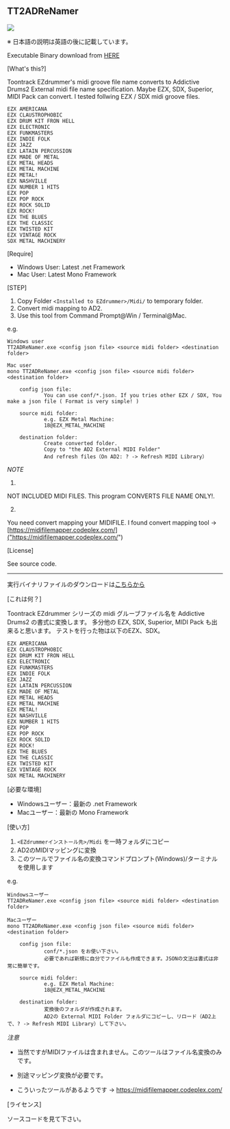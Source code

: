 ## TT2ADReNamer ##

![](http://i.imgur.com/ytj4LpG.png?1)

※ 日本語の説明は英語の後に記載しています。

Executable Binary download from [HERE](https://github.com/r-koubou/TT2AD2ReNamer/raw/master/dist/TT2ADReNamer.zip)

[What's this?]

Toontrack EZdrummer's midi groove file name converts to Addictive Drums2 External midi file name specification.
Maybe EZX, SDX, Superior, MIDI Pack can convert.
I tested follwing EZX / SDX midi groove files.

    EZX AMERICANA
    EZX CLAUSTROPHOBIC
    EZX DRUM KIT FRON HELL
    EZX ELECTRONIC
    EZX FUNKMASTERS
    EZX INDIE FOLK
    EZX JAZZ
    EZX LATAIN PERCUSSION
    EZX MADE OF METAL
    EZX METAL HEADS
    EZX METAL MACHINE
    EZX METAL!
    EZX NASHVILLE
    EZX NUMBER 1 HITS
    EZX POP
    EZX POP ROCK
    EZX ROCK SOLID
    EZX ROCK!
    EZX THE BLUES
    EZX THE CLASSIC
    EZX TWISTED KIT
    EZX VINTAGE ROCK
    SDX METAL MACHINERY


[Require]

* Windows User: Latest .net Framework
* Mac User: Latest Mono Framework


[STEP]

1. Copy Folder `<Installed to EZdrummer>/Midi/` to temporary folder.
2. Convert midi mapping to AD2.
3. Use this tool from Command Prompt@Win / Terminal@Mac.

e.g.

    Windows user
    TT2ADReNamer.exe <config json file> <source midi folder> <destination folder>
    
    Mac user
    mono TT2ADReNamer.exe <config json file> <source midi folder> <destination folder>

        config json file:
                You can use conf/*.json. If you tries other EZX / SDX, You make a json file ( Format is very simple! )

        source midi folder:
                e.g. EZX Metal Machine:
                18@EZX_METAL_MACHINE

        destination folder:
                Create converted folder.
                Copy to "the AD2 External MIDI Folder"
                And refresh files（On AD2: ? -> Refresh MIDI Library）

*NOTE*

1.
NOT INCLUDED MIDI FILES.
This program CONVERTS FILE NAME ONLY!.

2.
You need convert mapping your MIDIFILE.
I found convert mapping tool -> [https://midifilemapper.codeplex.com/]("https://midifilemapper.codeplex.com/")

[License]

See source code.

----------

実行バイナリファイルのダウンロードは[こちらから](https://github.com/r-koubou/TT2AD2ReNamer/raw/master/dist/TT2ADReNamer.zip)

[これは何？]

Toontrack EZdrummer シリーズの midi グルーブファイル名を Addictive Drums2 の書式に変換します。
多分他の EZX, SDX, Superior, MIDI Pack も出来ると思います。
テストを行った物は以下のEZX、SDX。

    EZX AMERICANA
    EZX CLAUSTROPHOBIC
    EZX DRUM KIT FRON HELL
    EZX ELECTRONIC
    EZX FUNKMASTERS
    EZX INDIE FOLK
    EZX JAZZ
    EZX LATAIN PERCUSSION
    EZX MADE OF METAL
    EZX METAL HEADS
    EZX METAL MACHINE
    EZX METAL!
    EZX NASHVILLE
    EZX NUMBER 1 HITS
    EZX POP
    EZX POP ROCK
    EZX ROCK SOLID
    EZX ROCK!
    EZX THE BLUES
    EZX THE CLASSIC
    EZX TWISTED KIT
    EZX VINTAGE ROCK
    SDX METAL MACHINERY


[必要な環境]

* Windowsユーザー：最新の .net Framework
* Macユーザー：最新の Mono Framework

[使い方]

1. `<EZdrummerインストール先>/Midi` を一時フォルダにコピー
2. AD2のMIDIマッピングに変換
3. このツールでファイル名の変換コマンドプロンプト(Windows)/ターミナルを使用します

e.g.

    Windowsユーザー
    TT2ADReNamer.exe <config json file> <source midi folder> <destination folder>
    
    Macユーザー
    mono TT2ADReNamer.exe <config json file> <source midi folder> <destination folder>

        config json file:
                conf/*.json をお使い下さい。
                必要であれば新規に自分でファイルも作成できます。JSONの文法は書式は非常に簡単です。

        source midi folder:
                e.g. EZX Metal Machine:
                18@EZX_METAL_MACHINE

        destination folder:
                変換後のフォルダが作成されます。
                AD2の External MIDI Folder フォルダにコピーし、リロード（AD2上で、? -> Refresh MIDI Library）して下さい。

*注意*
* 当然ですがMIDIファイルは含まれません。このツールはファイル名変換のみです。


* 別途マッピング変換が必要です。
* こういったツールがあるようです -> https://midifilemapper.codeplex.com/

[ライセンス]

ソースコードを見て下さい。
